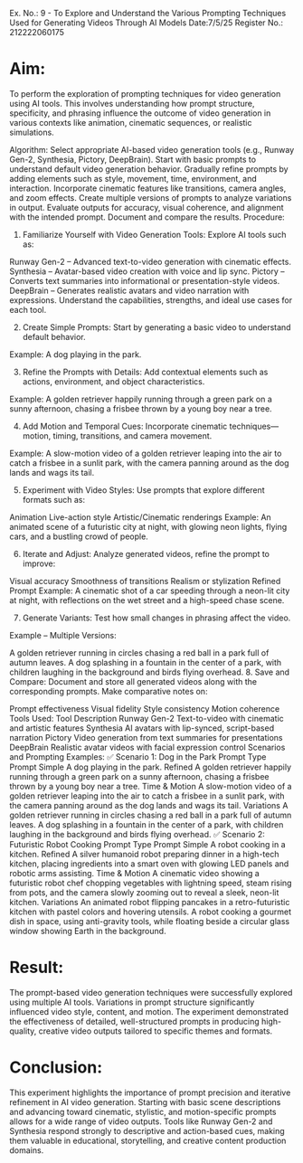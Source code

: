 Ex. No.: 9 - To Explore and Understand the Various Prompting Techniques Used for Generating Videos Through AI Models
Date:7/5/25
Register No.: 212222060175

# Aim:
To perform the exploration of prompting techniques for video generation using AI tools. This involves understanding how prompt structure, specificity, and phrasing influence the outcome of video generation in various contexts like animation, cinematic sequences, or realistic simulations.

Algorithm:
Select appropriate AI-based video generation tools (e.g., Runway Gen-2, Synthesia, Pictory, DeepBrain).
Start with basic prompts to understand default video generation behavior.
Gradually refine prompts by adding elements such as style, movement, time, environment, and interaction.
Incorporate cinematic features like transitions, camera angles, and zoom effects.
Create multiple versions of prompts to analyze variations in output.
Evaluate outputs for accuracy, visual coherence, and alignment with the intended prompt.
Document and compare the results.
Procedure:
1. Familiarize Yourself with Video Generation Tools:
Explore AI tools such as:

Runway Gen-2 – Advanced text-to-video generation with cinematic effects.
Synthesia – Avatar-based video creation with voice and lip sync.
Pictory – Converts text summaries into informational or presentation-style videos.
DeepBrain – Generates realistic avatars and video narration with expressions.
Understand the capabilities, strengths, and ideal use cases for each tool.

2. Create Simple Prompts:
Start by generating a basic video to understand default behavior.

Example: A dog playing in the park.

3. Refine the Prompts with Details:
Add contextual elements such as actions, environment, and object characteristics.

Example: A golden retriever happily running through a green park on a sunny afternoon, chasing a frisbee thrown by a young boy near a tree.

4. Add Motion and Temporal Cues:
Incorporate cinematic techniques—motion, timing, transitions, and camera movement.

Example: A slow-motion video of a golden retriever leaping into the air to catch a frisbee in a sunlit park, with the camera panning around as the dog lands and wags its tail.

5. Experiment with Video Styles:
Use prompts that explore different formats such as:

Animation
Live-action style
Artistic/Cinematic renderings
Example: An animated scene of a futuristic city at night, with glowing neon lights, flying cars, and a bustling crowd of people.

6. Iterate and Adjust:
Analyze generated videos, refine the prompt to improve:

Visual accuracy
Smoothness of transitions
Realism or stylization
Refined Prompt Example: A cinematic shot of a car speeding through a neon-lit city at night, with reflections on the wet street and a high-speed chase scene.

7. Generate Variants:
Test how small changes in phrasing affect the video.

Example – Multiple Versions:

A golden retriever running in circles chasing a red ball in a park full of autumn leaves.
A dog splashing in a fountain in the center of a park, with children laughing in the background and birds flying overhead.
8. Save and Compare:
Document and store all generated videos along with the corresponding prompts. Make comparative notes on:

Prompt effectiveness
Visual fidelity
Style consistency
Motion coherence
Tools Used:
Tool	Description
Runway Gen-2	Text-to-video with cinematic and artistic features
Synthesia	AI avatars with lip-synced, script-based narration
Pictory	Video generation from text summaries for presentations
DeepBrain	Realistic avatar videos with facial expression control
Scenarios and Prompting Examples:
✅ Scenario 1: Dog in the Park
Prompt Type	Prompt
Simple	A dog playing in the park.
Refined	A golden retriever happily running through a green park on a sunny afternoon, chasing a frisbee thrown by a young boy near a tree.
Time & Motion	A slow-motion video of a golden retriever leaping into the air to catch a frisbee in a sunlit park, with the camera panning around as the dog lands and wags its tail.
Variations	A golden retriever running in circles chasing a red ball in a park full of autumn leaves.
A dog splashing in a fountain in the center of a park, with children laughing in the background and birds flying overhead.
✅ Scenario 2: Futuristic Robot Cooking
Prompt Type	Prompt
Simple	A robot cooking in a kitchen.
Refined	A silver humanoid robot preparing dinner in a high-tech kitchen, placing ingredients into a smart oven with glowing LED panels and robotic arms assisting.
Time & Motion	A cinematic video showing a futuristic robot chef chopping vegetables with lightning speed, steam rising from pots, and the camera slowly zooming out to reveal a sleek, neon-lit kitchen.
Variations	An animated robot flipping pancakes in a retro-futuristic kitchen with pastel colors and hovering utensils.
A robot cooking a gourmet dish in space, using anti-gravity tools, while floating beside a circular glass window showing Earth in the background.
# Result:
The prompt-based video generation techniques were successfully explored using multiple AI tools. Variations in prompt structure significantly influenced video style, content, and motion. The experiment demonstrated the effectiveness of detailed, well-structured prompts in producing high-quality, creative video outputs tailored to specific themes and formats.

# Conclusion:
This experiment highlights the importance of prompt precision and iterative refinement in AI video generation. Starting with basic scene descriptions and advancing toward cinematic, stylistic, and motion-specific prompts allows for a wide range of video outputs. Tools like Runway Gen-2 and Synthesia respond strongly to descriptive and action-based cues, making them valuable in educational, storytelling, and creative content production domains.
